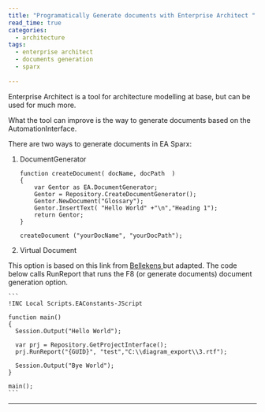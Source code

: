 ```yaml
---
title: "Programatically Generate documents with Enterprise Architect "
read_time: true
categories:  
  - architecture
tags:
  - enterprise architect
  - documents generation
  - sparx
  
---
```


Enterprise Architect is a tool for architecture modelling at base, but can be used for much more.

What the tool can improve is the way to generate documents based on the AutomationInterface.

There are two ways to generate documents in EA Sparx:

1.  DocumentGenerator

    ```
    function createDocument( docName, docPath  )
    {
        var Gentor as EA.DocumentGenerator;
        Gentor = Repository.CreateDocumentGenerator();
        Gentor.NewDocument("Glossary");    
  	    Gentor.InsertText( "Hello World" +"\n","Heading 1");		
  	    return Gentor; 
    }
  
    createDocument ("yourDocName", "yourDocPath");
    ```
    
2.  Virtual Document 

This option is based on this link from <a href="https://bellekens.com/2015/11/12/tutorial-generate-complex-documents-from-enterprise-architect-with-a-two-step-semi-automated-approach/" target="_blank"> Bellekens </a>
but adapted.
The code below calls RunReport that runs the F8 (or generate documents) document generation option.

    ```
    !INC Local Scripts.EAConstants-JScript
  
    function main()
    {	
  	  Session.Output("Hello World");
  	
  	  var prj = Repository.GetProjectInterface();
  	  prj.RunReport("{GUID}", "test","C:\\diagram_export\\3.rtf");
  	
  	  Session.Output("Bye World");
    }
  
    main();
    ```

---
